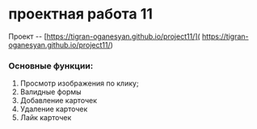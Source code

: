 # проектная работа 11
Проект -- [https://tigran-oganesyan.github.io/project11/]( https://tigran-oganesyan.github.io/project11/) 
### Основные функции: 
1. Просмотр изображения по клику;
2. Валидные формы
3. Добавление карточек
4. Удаление карточек
5. Лайк карточек
